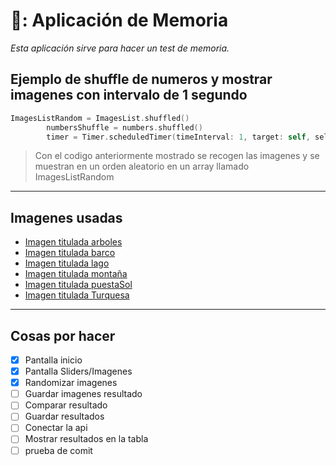 # 🧠: Aplicación de Memoria
*Esta aplicación sirve para hacer un test de memoria.*
## Ejemplo de shuffle de numeros y mostrar imagenes con intervalo de 1 segundo
```swift
ImagesListRandom = ImagesList.shuffled()
        numbersShuffle = numbers.shuffled()
        timer = Timer.scheduledTimer(timeInterval: 1, target: self, selector: #selector(updateTimer), userInfo: nil, repeats: true)

```
>Con el codigo anteriormente mostrado se recogen las imagenes y se muestran en un orden aleatorio en un array llamado ImagesListRandom
---------------------------------------------------------------
## Imagenes usadas
- [Imagen titulada arboles](Arboles.jpeg)
- [Imagen titulada barco](Barco.jpeg)
- [Imagen titulada lago](Lago.jpeg)
- [Imagen titulada montaña](Montaña.jpeg)
- [Imagen titulada puestaSol](puestaSol.jpeg)
- [Imagen titulada Turquesa](Turquesa.jpeg)
---------------------------------------------------
## Cosas por hacer
- [x] Pantalla inicio
- [x] Pantalla Sliders/Imagenes
- [x] Randomizar imagenes
- [ ] Guardar imagenes resultado
- [ ] Comparar resultado
- [ ] Guardar resultados
- [ ] Conectar la api
- [ ] Mostrar resultados en la tabla
- [ ] prueba de comit
